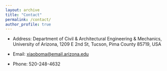 ```yaml
---
layout: archive
title: "Contact"
permalink: /contact/
author_profile: true
---
```



* Address: Department of Civil & Architectural Engineering & Mechanics, University of Arizona, 1209 E 2nd St, Tucson, Pima County 85719, USA

* Email: xiaoboma@email.arizona.edu

* Phone: 520-248-4632

